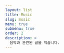 ```yaml
---
layout: list
title: Music
slug: music
menu: true
submenu: true
order: 2
description: >
  음악과 관련된 글을 적습니다.
---
```

